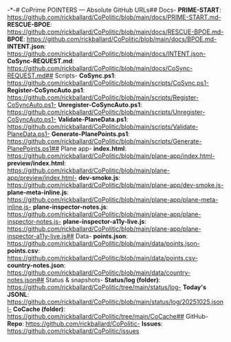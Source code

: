 -*-# CoPrime POINTERS — Absolute GitHub URLs## Docs- **PRIME-START**: https://github.com/rickballard/CoPolitic/blob/main/docs/PRIME-START.md- **RESCUE-BPOE**: https://github.com/rickballard/CoPolitic/blob/main/docs/RESCUE-BPOE.md- **BPOE**: https://github.com/rickballard/CoPolitic/blob/main/docs/BPOE.md- **INTENT.json**: https://github.com/rickballard/CoPolitic/blob/main/docs/INTENT.json- **CoSync-REQUEST.md**: https://github.com/rickballard/CoPolitic/blob/main/docs/CoSync-REQUEST.md## Scripts- **CoSync.ps1**: https://github.com/rickballard/CoPolitic/blob/main/scripts/CoSync.ps1- **Register-CoSyncAuto.ps1**: https://github.com/rickballard/CoPolitic/blob/main/scripts/Register-CoSyncAuto.ps1- **Unregister-CoSyncAuto.ps1**: https://github.com/rickballard/CoPolitic/blob/main/scripts/Unregister-CoSyncAuto.ps1- **Validate-PlaneData.ps1**: https://github.com/rickballard/CoPolitic/blob/main/scripts/Validate-PlaneData.ps1- **Generate-PlanePoints.ps1**: https://github.com/rickballard/CoPolitic/blob/main/scripts/Generate-PlanePoints.ps1## Plane app- **index.html**: https://github.com/rickballard/CoPolitic/blob/main/plane-app/index.html- **preview/index.html**: https://github.com/rickballard/CoPolitic/blob/main/plane-app/preview/index.html- **dev-smoke.js**: https://github.com/rickballard/CoPolitic/blob/main/plane-app/dev-smoke.js- **plane-meta-inline.js**: https://github.com/rickballard/CoPolitic/blob/main/plane-app/plane-meta-inline.js- **plane-inspector-notes.js**: https://github.com/rickballard/CoPolitic/blob/main/plane-app/plane-inspector-notes.js- **plane-inspector-a11y-live.js**: https://github.com/rickballard/CoPolitic/blob/main/plane-app/plane-inspector-a11y-live.js## Data- **points.json**: https://github.com/rickballard/CoPolitic/blob/main/data/points.json- **points.csv**: https://github.com/rickballard/CoPolitic/blob/main/data/points.csv- **country-notes.json**: https://github.com/rickballard/CoPolitic/blob/main/data/country-notes.json## Status & snapshots- **Status/log (folder)**: https://github.com/rickballard/CoPolitic/tree/main/status/log- **Today's JSONL**: https://github.com/rickballard/CoPolitic/blob/main/status/log/20251025.jsonl- **CoCache (folder)**: https://github.com/rickballard/CoPolitic/tree/main/CoCache## GitHub- **Repo**: https://github.com/rickballard/CoPolitic- **Issues**: https://github.com/rickballard/CoPolitic/issues